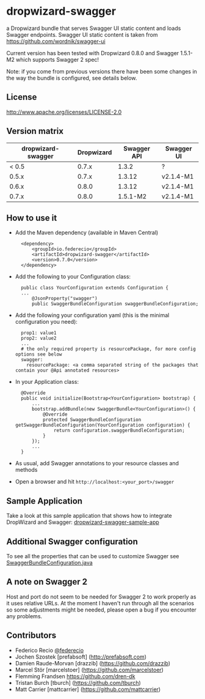 dropwizard-swagger
==================

a Dropwizard bundle that serves Swagger UI static content and loads Swagger endpoints. Swagger UI static content is taken from https://github.com/wordnik/swagger-ui

Current version has been tested with Dropwizard 0.8.0 and Swagger 1.5.1-M2 which supports Swagger 2 spec!

Note: if you come from previous versions there have been some changes in the way the bundle is configured, see details below.

License
-------

http://www.apache.org/licenses/LICENSE-2.0

Version matrix
--------------

dropwizard-swagger|Dropwizard|Swagger API|Swagger UI 
------------------|----------|-----------|----------
     < 0.5        |   0.7.x  |   1.3.2   |    ?
       0.5.x      |   0.7.x  |   1.3.12  | v2.1.4-M1
       0.6.x      |   0.8.0  |   1.3.12  | v2.1.4-M1
       0.7.x      |   0.8.0  |   1.5.1-M2| v2.1.4-M1
       
How to use it
-------------

* Add the Maven dependency (available in Maven Central)

        <dependency>
            <groupId>io.federecio</groupId>
            <artifactId>dropwizard-swagger</artifactId>
            <version>0.7.0</version>
        </dependency>


* Add the following to your Configuration class:

        public class YourConfiguration extends Configuration {
        ...
            @JsonProperty("swagger")
            public SwaggerBundleConfiguration swaggerBundleConfiguration;

* Add the following your configuration yaml (this is the minimal configuration you need):

        prop1: value1
        prop2: value2
        ...
        # the only required property is resourcePackage, for more config options see below
        swagger:
          resourcePackage: <a comma separated string of the packages that contain your @Api annotated resources>



* In your Application class:

		@Override
		public void initialize(Bootstrap<YourConfiguration> bootstrap) {
		    ...
            bootstrap.addBundle(new SwaggerBundle<YourConfiguration>() {
                @Override
                protected SwaggerBundleConfiguration getSwaggerBundleConfiguration(YourConfiguration configuration) {
                    return configuration.swaggerBundleConfiguration;
                }
            });
            ...
		}


* As usual, add Swagger annotations to your resource classes and methods


* Open a browser and hit `http://localhost:<your_port>/swagger`

Sample Application
------------------

Take a look at this sample application that shows how to integrate DropWizard and Swagger: [dropwizard-swagger-sample-app](https://github.com/federecio/dropwizard-swagger-sample-app)

Additional Swagger configuration
--------------------------------

To see all the properties that can be used to customize Swagger see [SwaggerBundleConfiguration.java](src/main/java/io/federecio/dropwizard/swagger/SwaggerBundleConfiguration.java)

A note on Swagger 2
-------------------

Host and port do not seem to be needed for Swagger 2 to work properly as it uses relative URLs. At the moment I haven't run through all the scenarios so some adjustments might be needed, please open a bug if you encounter any problems.


Contributors
------------

* Federico Recio [@federecio](http://twitter.com/federecio)
* Jochen Szostek [prefabsoft] (http://prefabsoft.com)
* Damien Raude-Morvan [drazzib] (https://github.com/drazzib)
* Marcel Stör [marcelstoer] (https://github.com/marcelstoer)
* Flemming Frandsen https://github.com/dren-dk
* Tristan Burch [tburch] (https://github.com/tburch)
* Matt Carrier [mattcarrier] (https://github.com/mattcarrier)
